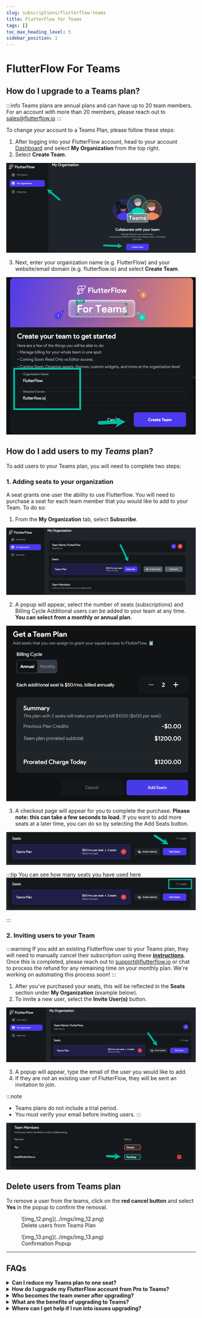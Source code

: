 ```yaml
---
slug: subscriptions/flutterflow-teams
title: FlutterFlow for Teams
tags: []
toc_max_heading_level: 5
sidebar_position: 1
---
```



# FlutterFlow For Teams

## How do I upgrade to a Teams plan?

:::info
Teams plans are annual plans and can have up to 20 team members. For an account with more than 20 members, please reach out to sales@flutterflow.io
:::

To change your account to a Teams Plan, please follow these steps:

1. After logging into your FlutterFlow account, head to your account [Dashboard](https://app.flutterflow.io/) and select **My Organization** from the top right.
2. Select **Create Team**.

<p></p>

![img_4.png](../imgs/img_4.png)

<p></p>

3. Next, enter your organization name (e.g. FlutterFlow) and your website/email domain (e.g. flutterflow.io) and select **Create Team**.

![img_5.png](../imgs/img_5.png)

## How do I add users to my *Teams* plan?

To add users to your Teams plan, you will need to complete two steps:

### 1. Adding seats to your organization

A seat grants one user the ability to use Flutterflow. You will need to purchase a seat for each team member that you would like to add to your Team. To do so:

1. From the **My Organization** tab, select **Subscribe**.

![img_6.png](../imgs/img_6.png)

2. A popup will appear, select the number of seats (subscriptions) and Billing Cycle Additional users can be added to your team at any time. **You can select from a monthly or annual plan.**


![img_7.png](../imgs/img_7.png)

3. A checkout page will appear for you to complete the purchase. **Please note: this can take a few seconds to load.** If you want to add more seats at a later time, you can do so by selecting the Add Seats button.

![img_8.png](../imgs/img_8.png)

:::tip
You can see how many seats you have used here
![img_9.png](../imgs/img_9.png)

:::


### 2. Inviting users to your Team

:::warning
If you add an existing Flutterflow user to your Teams plan, they will need to manually cancel their subscription using these [**instructions**](subscriptions.md#cancel-my-plan). Once this is completed, please reach out to support@flutterflow.io or chat to process the refund for any remaining time on your monthly plan. We're working on automating this process soon!
:::

1. After you've purchased your seats, this will be reflected in the **Seats** section under **My Organization** (example below).
2. To invite a new user, select the **Invite User(s)** button.

![img_10.png](../imgs/img_10.png)

3. A popup will appear, type the email of the user you would like to add.
4. If they are not an existing user of FlutterFlow, they will be sent an invitation to join.

:::note
* Teams plans do not include a trial period.
* You must verify your email before inviting users.
:::

![img_11.png](../imgs/img_11.png)


## Delete users from Teams plan

To remove a user from the teams, click on the **red cancel button** and select **Yes** in the popup to confirm the removal.


<figure>
   ![img_12.png](../imgs/img_12.png)
  <figcaption class="centered-caption">Delete users from Teams Plan</figcaption>
</figure>


<figure class="centered-caption">
    ![img_13.png](../imgs/img_13.png)
  <figcaption class="centered-caption">Confirmation Popup</figcaption>
</figure>

---

## FAQs

<details>
<summary><strong>Can I reduce my Teams plan to one seat?</strong></summary>  

No, you can't. The minimum requirement is two seats, which includes one for the owner's pro plan + an additional team seat. 

</details>  

<details>
<summary><strong>How do I upgrade my FlutterFlow account from Pro to Teams?</strong></summary>  

To upgrade from a Pro account to a Teams account, follow these steps:  

1. **Navigate to My Organization**  
   - Log into your FlutterFlow account.  
   - On the left-hand side of your dashboard, click **My Organization**.  

2. **Create a Team**  
   - Inside **My Organization**, select **Create Team**.  
   - Follow the prompts to set up your team (e.g., choose a name).  

3. **Subscribe to a Teams Account**  
   - Once your team is created, click **Subscribe** within the same section.  

4. **Select the Number of Seats**  
   - Choose the number of team members (seats) you want.  
   - You can add more seats later if your team grows.  

5. **Complete the Upgrade**  
   - Confirm your details and complete payment.  

</details>  

<details>
<summary><strong>Who becomes the team owner after upgrading?</strong></summary>  

The person who initiates the upgrade from Pro to Teams becomes the **team owner**.  

The owner can:  
- Set permissions  
- Manage billing  
- Invite or manage members  

</details>  

<details>
<summary><strong>What are the benefits of upgrading to Teams?</strong></summary>  

- Collaboration tools designed for teams  
- Ability to invite and manage multiple members  
- Centralized billing and permissions control  
- Scalable seat-based subscription (grow with your team)  

</details>  

<details>
<summary><strong>Where can I get help if I run into issues upgrading?</strong></summary>  

If you encounter problems upgrading, reach out to the **FlutterFlow Support Team** for assistance.  

</details>  




